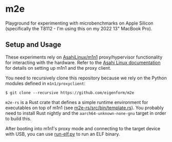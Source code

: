 # m2e

Playground for experimenting with microbenchmarks on Apple Silicon 
(specifically the T8112 - I'm using this on my 2022 13" MacBook Pro).

## Setup and Usage

These experiments rely on [AsahiLinux/m1n1](https://github.com/AsahiLinux/m1n1)
proxy/hypervisor functionality for interacting with the hardware. Refer to the 
[Asahi Linux documentation](https://github.com/AsahiLinux/docs/wiki) for 
details on setting up m1n1 and the proxy client.

You need to recursively clone this repository because we rely on the Python
modules defined in `m1n1/proxyclient`:

```
$ git clone --recursive https://github.com/eigenform/m2e
```

`m2e-rs` is a Rust crate that defines a simple runtime environment for
executables on top of m1n1 
(see [m2e-rs/src/bin/template.rs](./m2e-rs/src/bin/template.rs)).
You probably need to install Rust nightly and the `aarch64-unknown-none-gnu` 
target in order to build this. 

After booting into m1n1's proxy mode and connecting to the target device with
USB, you can use [run-elf.py](./run-elf.py) to run an ELF binary. 


